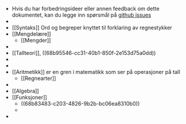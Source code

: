 - Hvis du har forbedringsideer eller annen feedback om dette dokumentet, kan du legge inn spørsmål på [github issues](https://github.com/vuvulala/matte-logseq/issues)
-
- [[Syntaks]] Ord og begreper knyttet til forklaring av regnestykker
- [[Mengdelære]]
	- [[Mengder]]
-
- [[Tallteori]], ((68b95546-cc31-40b1-850f-2e153d75a0dd))
-
-
- [[Aritmetikk]] er en gren i matematikk som ser på operasjoner på tall
	- [[Regnearter]]
-
- [[Algebra]]
- [[Funksjoner]]
	- ((68b83483-c203-4826-9b2b-bc06ea8310b0))
	-
-